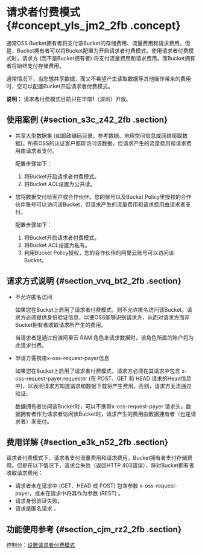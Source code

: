 # 请求者付费模式 {#concept_yls_jm2_2fb .concept}

通常OSS Bucket拥有者将支付该Bucket的存储费用、流量费用和请求费用。但是，Bucket拥有者可以将Bucket配置为开启请求者付费模式。使用请求者付费模式时，请求方 \(而不是Bucket拥有者\) 将支付流量费用和请求费用。而Bucket拥有者将始终支付存储费用。

通常情况下，当您想共享数据，而又不希望产生读取数据等其他操作带来的费用时，您可以配置Bucket开启请求者付费模式。

**说明：** 请求者付费模式目前只在华南1（深圳）开放。

## 使用案例 {#section_s3c_z42_2fb .section}

-   共享大型数据集 \(如邮政编码目录、参考数据、地理空间信息或网络爬取数据\)。所有OSS的认证客户都能访问该数据，但请求产生的流量费用和请求费用由请求者支付。

    配置步骤如下：

    1.  将Bucket开启请求者付费模式。
    2.  将Bucket ACL设置为公共读。
-   您将数据交付给客户或合作伙伴。您的账号以及Bucket Policy里授权的合作伙伴账号可以访问该Bucket，但请求产生的流量费用和请求费用由请求者支付。

    配置步骤如下：

    1.  将Bucket开启请求者付费模式。
    2.  将Bucket ACL设置为私有。
    3.  利用Bucket Policy授权，您的合作伙伴的阿里云账号可以访问该Bucket。

## 请求方式说明 {#section_vvq_bt2_2fb .section}

-   不允许匿名访问

    如果您在Bucket上启用了请求者付费模式，则不允许匿名访问该Bucket。请求方必须提供身份验证信息，以便OSS能够识别请求方，从而对请求方而非Bucket拥有者收取请求所产生的费用。

    当请求者是通过扮演阿里云 RAM 角色来请求数据时，该角色所属的账户将为此请求付费。

-   申请方需携带x-oss-request-payer信息

    如果您在Bucket上启用了请求者付费模式，请求方必须在其请求中包含 x-oss-request-payer:requester \(在 POST、GET 和 HEAD 请求的Head信息中\)，以表明请求方知道请求和数据下载将产生费用。否则，请求方无法通过验证。

    数据拥有者访问该Bucket时，可以不携带x-oss-request-payer 请求头。数据拥有者作为请求者访问该Bucket时，请求产生的费用由数据拥有者（也是请求者）来支付。


## 费用详解 {#section_e3k_n52_2fb .section}

请求者付费模式下，请求者支付流量费用和请求费用，Bucket拥有者支付存储费用。但是在以下情况下，请求会失败（返回HTTP 403错误），将对Bucket拥有者收取请求费用：

-   请求者未在请求中 \(GET、HEAD 或 POST\) 包含参数 x-oss-request-payer，或未在请求中将其作为参数 \(REST\) 。
-   请求身份验证失败。
-   请求是匿名请求 。

## 功能使用参考 {#section_cjm_rz2_2fb .section}

控制台：[设置请求者付费模式](../../../../cn.zh-CN/控制台用户指南/管理存储空间/设置请求者付费模式.md#)

